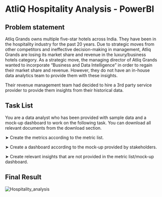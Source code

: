 # AtliQ Hospitality Analysis - PowerBI

## Problem statement

Atliq Grands owns multiple five-star hotels across India. They have been in the hospitality industry for the past 20 years. Due to strategic moves from other competitors and ineffective decision-making in management, Atliq Grands are losing its market share and revenue in the luxury/business hotels category. As a strategic move, the managing director of Atliq Grands wanted to incorporate “Business and Data Intelligence” in order to regain their market share and revenue. However, they do not have an in-house data analytics team to provide them with these insights.

Their revenue management team had decided to hire a 3rd party service provider to provide them insights from their historical data.

## Task List

You are a data analyst who has been provided with sample data and a mock-up dashboard to work on the following task. You can download all relevant documents from the download section.

➤ Create the metrics according to the metric list.

➤ Create a dashboard according to the mock-up provided by stakeholders.

➤ Create relevant insights that are not provided in the metric list/mock-up dashboard.

## Final Result

![Hospitality_analysis](https://github.com/Kavitha3010/Hospitality_analysis/assets/120164425/65b014ae-8ee5-4be7-9bac-1c5bc7a6e50e)



